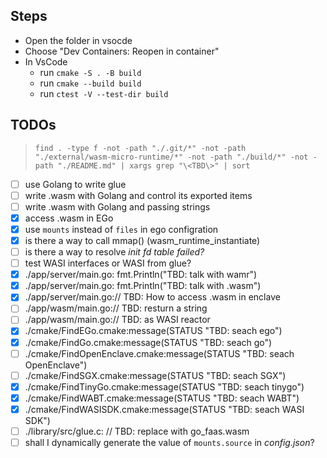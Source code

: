 ## Steps

- Open the folder in vsocde
- Choose "Dev Containers: Reopen in container"
- In VsCode
  - run `cmake -S . -B build`
  - run `cmake --build build`
  - run `ctest -V --test-dir build`

## TODOs

> `find . -type f -not -path "./.git/*" -not -path "./external/wasm-micro-runtime/*" -not -path "./build/*" -not -path "./README.md" | xargs grep "\<TBD\>" | sort`

- [ ] use Golang to write glue
- [ ] write .wasm with Golang and control its exported items
- [ ] write .wasm with Golang and passing strings
- [x] access .wasm in EGo
- [x] use `mounts` instead of `files` in ego configration
- [x] is there a way to call mmap() (wasm_runtime_instantiate)
- [ ] is there a way to resolve _init fd table failed?_
- [ ] test WASI interfaces or WASI from glue?
- [x] ./app/server/main.go: fmt.Println("TBD: talk with wamr")
- [x] ./app/server/main.go: fmt.Println("TBD: talk with .wasm")
- [x] ./app/server/main.go:// TBD: How to access .wasm in enclave
- [ ] ./app/wasm/main.go:// TBD: resturn a string
- [ ] ./app/wasm/main.go:// TBD: as WASI reactor
- [x] ./cmake/FindEGo.cmake:message(STATUS "TBD: seach ego")
- [x] ./cmake/FindGo.cmake:message(STATUS "TBD: seach go")
- [ ] ./cmake/FindOpenEnclave.cmake:message(STATUS "TBD: seach OpenEnclave")
- [ ] ./cmake/FindSGX.cmake:message(STATUS "TBD: seach SGX")
- [x] ./cmake/FindTinyGo.cmake:message(STATUS "TBD: seach tinygo")
- [x] ./cmake/FindWABT.cmake:message(STATUS "TBD: seach WABT")
- [x] ./cmake/FindWASISDK.cmake:message(STATUS "TBD: seach WASI SDK")
- [ ] ./library/src/glue.c: // TBD: replace with go_faas.wasm
- [ ] shall I dynamically generate the value of `mounts.source` in _config.json_?
